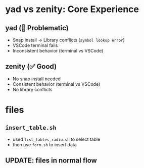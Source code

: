 # yad vs zenity: Core Experience

## yad (🚫 Problematic)
- Snap install → Library conflicts (`symbol lookup error`)
- VSCode terminal fails 
- Inconsistent behavior (terminal vs VSCode)

## zenity (✅ Good)
- No snap install needed
- Consistent behavior (terminal vs VSCode)
- No library conflicts

# files

## `insert_table.sh` 
- used `list_tables_radio.sh` to select table
- then use `form.sh` to insert data

## UPDATE: files in normal flow
